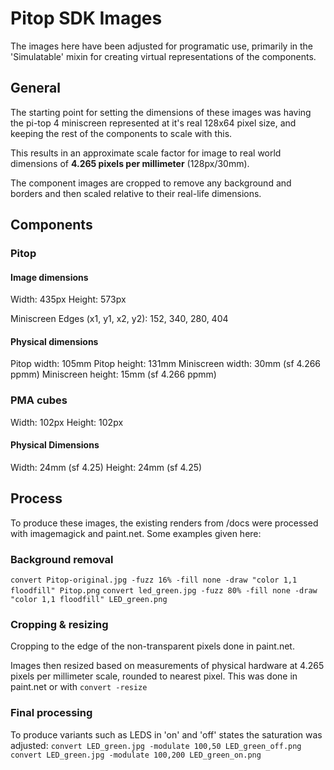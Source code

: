 # Pitop SDK Images

The images here have been adjusted for programatic use, primarily in the
'Simulatable' mixin for creating virtual representations of the components.

## General
The starting point for setting the dimensions of these images was having the
pi-top 4 miniscreen represented at it's real 128x64 pixel size, and keeping the
rest of the components to scale with this.

This results in an approximate scale factor for image to real world dimensions
of **4.265 pixels per millimeter** (128px/30mm).

The component images are cropped to remove any background and borders and then
scaled relative to their real-life dimensions.

## Components
### Pitop
#### Image dimensions
Width: 435px
Height: 573px

Miniscreen Edges (x1, y1, x2, y2): 152, 340, 280, 404

#### Physical dimensions
Pitop width: 105mm
Pitop height: 131mm
Miniscreen width: 30mm (sf 4.266 ppmm)
Miniscreen height: 15mm (sf 4.266 ppmm)

### PMA cubes
Width: 102px
Height: 102px
#### Physical Dimensions
Width: 24mm (sf 4.25)
Height: 24mm (sf 4.25)

## Process
To produce these images, the existing renders from /docs were processed with
imagemagick and paint.net. Some examples given here:

### Background removal
`convert Pitop-original.jpg -fuzz 16% -fill none -draw "color 1,1 floodfill"
Pitop.png`
`convert led_green.jpg -fuzz 80% -fill none -draw "color 1,1 floodfill"
LED_green.png`

### Cropping & resizing
Cropping to the edge of the non-transparent pixels done in paint.net.

Images then resized based on measurements of physical hardware at 4.265 pixels
per millimeter scale, rounded to nearest pixel. This was done in paint.net or
with `convert -resize`

### Final processing
To produce variants such as LEDS in 'on' and 'off' states the saturation was
adjusted:
`convert LED_green.jpg -modulate 100,50 LED_green_off.png`
`convert LED_green.jpg -modulate 100,200 LED_green_on.png`
